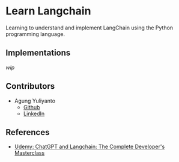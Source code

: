 Learn Langchain
============================
Learning to understand and implement LangChain using the Python programming language.

## Implementations
_wip_

## Contributors
* Agung Yuliyanto
  * [Github](https://github.com/agung96tm) 
  * [LinkedIn](https://www.linkedin.com/in/agung96tm/)


## References
* [Udemy: ChatGPT and Langchain: The Complete Developer's Masterclass](https://www.udemy.com/course/chatgpt-and-langchain-the-complete-developers-masterclass)